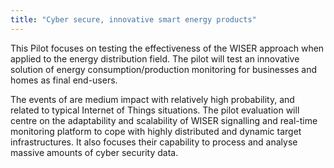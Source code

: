 ```yaml
---
title: "Cyber secure, innovative smart energy products"
---
```


This Pilot focuses on testing the effectiveness of the WISER approach when applied to the energy distribution field. The pilot will test an innovative solution of energy consumption/production monitoring for businesses and homes as final end-users.


The events of are medium impact with relatively high probability, and related to typical Internet of Things situations. The pilot evaluation will centre on the adaptability and scalability of WISER signalling and real-time monitoring platform to cope with highly distributed and dynamic target infrastructures. It also focuses their capability to process and analyse massive amounts of cyber security data.

